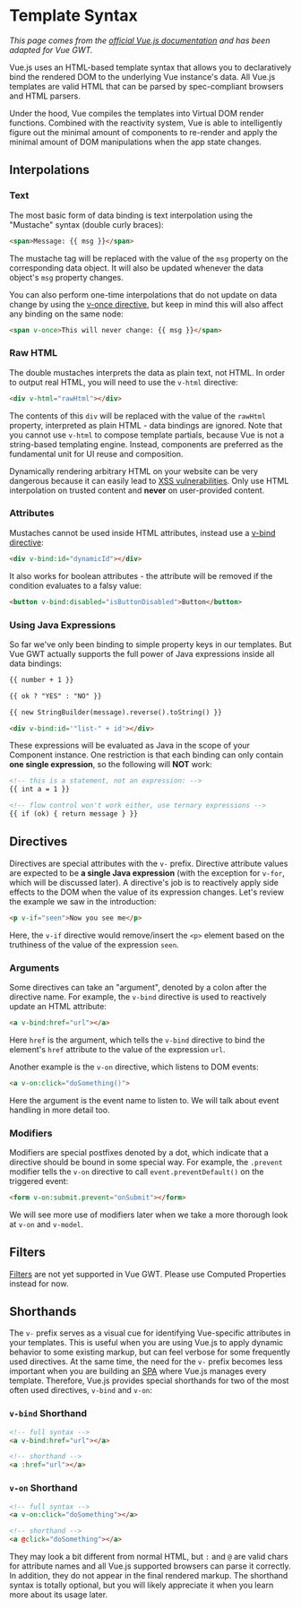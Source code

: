 # Template Syntax

*This page comes from the [official Vue.js documentation](https://vuejs.org/v2/guide/syntax.html) and has been adapted for Vue GWT.*

Vue.js uses an HTML-based template syntax that allows you to declaratively bind the rendered DOM to the underlying Vue instance's data.
All Vue.js templates are valid HTML that can be parsed by spec-compliant browsers and HTML parsers.

Under the hood, Vue compiles the templates into Virtual DOM render functions.
Combined with the reactivity system, Vue is able to intelligently figure out the minimal amount of components to re-render and apply the minimal amount of DOM manipulations when the app state changes.

## Interpolations

### Text

The most basic form of data binding is text interpolation using the "Mustache" syntax (double curly braces):

```html
<span>Message: {{ msg }}</span>
```

The mustache tag will be replaced with the value of the `msg` property on the corresponding data object.
It will also be updated whenever the data object's `msg` property changes.

You can also perform one-time interpolations that do not update on data change by using the [v-once directive](https://vuejs.org/v2/api/#v-once), but keep in mind this will also affect any binding on the same node:

```html
<span v-once>This will never change: {{ msg }}</span>
```

### Raw HTML

The double mustaches interprets the data as plain text, not HTML.
In order to output real HTML, you will need to use the `v-html` directive:

```html
<div v-html="rawHtml"></div>
```

The contents of this `div` will be replaced with the value of the `rawHtml` property, interpreted as plain HTML - data bindings are ignored.
Note that you cannot use `v-html` to compose template partials, because Vue is not a string-based templating engine.
Instead, components are preferred as the fundamental unit for UI reuse and composition.

<p class="warning-panel">
    Dynamically rendering arbitrary HTML on your website can be very dangerous because it can easily lead to <a href="https://en.wikipedia.org/wiki/Cross-site_scripting">XSS vulnerabilities</a>.
    Only use HTML interpolation on trusted content and <strong>never</strong> on user-provided content.
</p>

### Attributes

Mustaches cannot be used inside HTML attributes, instead use a [v-bind directive](https://vuejs.org/v2/api/#v-bind):

```html
<div v-bind:id="dynamicId"></div>
```

It also works for boolean attributes - the attribute will be removed if the condition evaluates to a falsy value:

```html
<button v-bind:disabled="isButtonDisabled">Button</button>
```

### Using Java Expressions

So far we've only been binding to simple property keys in our templates.
But Vue GWT actually supports the full power of Java expressions inside all data bindings:

```html
{{ number + 1 }}

{{ ok ? "YES" : "NO" }}

{{ new StringBuilder(message).reverse().toString() }}

<div v-bind:id='"list-" + id'></div>
```

These expressions will be evaluated as Java in the scope of your Component instance.
One restriction is that each binding can only contain **one single expression**, so the following will **NOT** work:

```html
<!-- this is a statement, not an expression: -->
{{ int a = 1 }}

<!-- flow control won't work either, use ternary expressions -->
{{ if (ok) { return message } }}
```

## Directives

Directives are special attributes with the `v-` prefix.
Directive attribute values are expected to be **a single Java expression** (with the exception for `v-for`, which will be discussed later).
A directive's job is to reactively apply side effects to the DOM when the value of its expression changes.
Let's review the example we saw in the introduction:

```html
<p v-if="seen">Now you see me</p>
```

Here, the `v-if` directive would remove/insert the `<p>` element based on the truthiness of the value of the expression `seen`.

### Arguments

Some directives can take an "argument", denoted by a colon after the directive name. For example, the `v-bind` directive is used to reactively update an HTML attribute:

```html
<a v-bind:href="url"></a>
```

Here `href` is the argument, which tells the `v-bind` directive to bind the element's `href` attribute to the value of the expression `url`.

Another example is the `v-on` directive, which listens to DOM events:

```html
<a v-on:click="doSomething()">
```

Here the argument is the event name to listen to. We will talk about event handling in more detail too.

### Modifiers

Modifiers are special postfixes denoted by a dot, which indicate that a directive should be bound in some special way.
For example, the `.prevent` modifier tells the `v-on` directive to call `event.preventDefault()` on the triggered event:

```html
<form v-on:submit.prevent="onSubmit"></form>
```

We will see more use of modifiers later when we take a more thorough look at `v-on` and `v-model`.

## Filters

[Filters](https://vuejs.org/v2/guide/syntax.html#Filters) are not yet supported in Vue GWT.
Please use Computed Properties instead for now.

## Shorthands

The `v-` prefix serves as a visual cue for identifying Vue-specific attributes in your templates.
This is useful when you are using Vue.js to apply dynamic behavior to some existing markup, but can feel verbose for some frequently used directives.
At the same time, the need for the `v-` prefix becomes less important when you are building an [SPA](https://en.wikipedia.org/wiki/Single-page_application) where Vue.js manages every template.
Therefore, Vue.js provides special shorthands for two of the most often used directives, `v-bind` and `v-on`:

### `v-bind` Shorthand

```html
<!-- full syntax -->
<a v-bind:href="url"></a>

<!-- shorthand -->
<a :href="url"></a>
```


### `v-on` Shorthand

```html
<!-- full syntax -->
<a v-on:click="doSomething"></a>

<!-- shorthand -->
<a @click="doSomething"></a>
```

They may look a bit different from normal HTML, but `:` and `@` are valid chars for attribute names and all Vue.js supported browsers can parse it correctly.
In addition, they do not appear in the final rendered markup.
The shorthand syntax is totally optional, but you will likely appreciate it when you learn more about its usage later.
